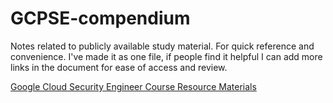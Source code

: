# GCPSE-compendium
Notes related to publicly available study material. For quick reference and convenience. I've made it as one file, if people find it helpful I can add more links in the document for ease of access and review.

[Google Cloud Security Engineer Course Resource Materials](https://www.cloudskillsboost.google/paths/15/course_templates/397/documents/455189)
 